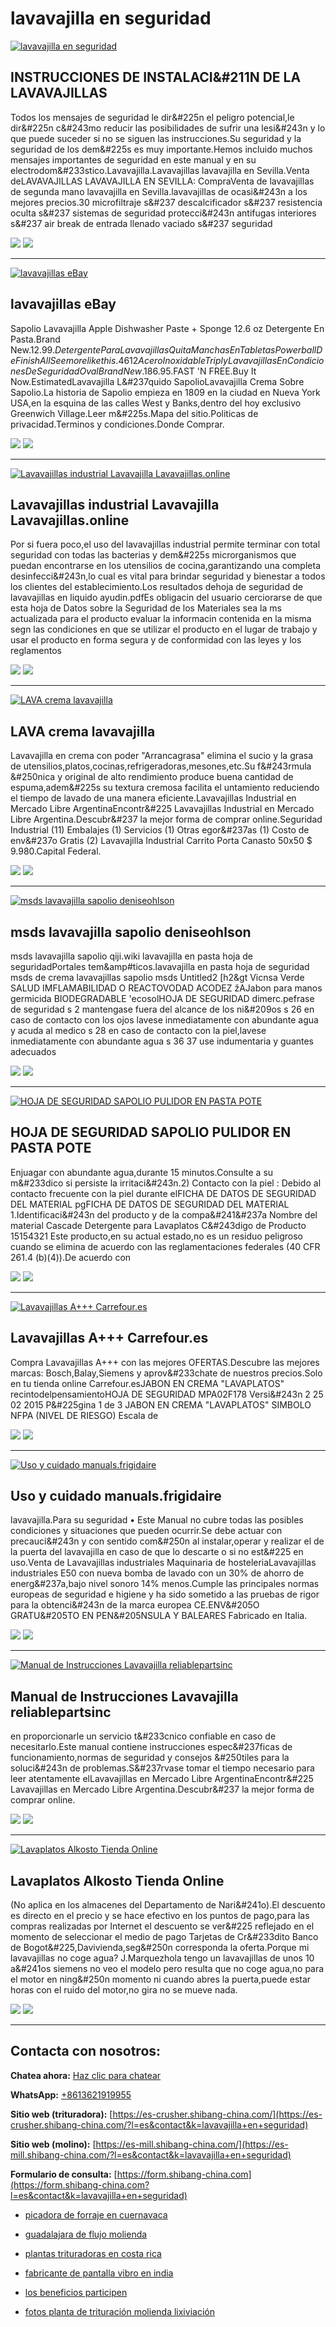 # lavavajilla en seguridad

<a href="https://swt.shibang-china.com/?l=es&img&k=lavavajilla+en+seguridad" target="_blank">![lavavajilla en seguridad](http://static.shibang-china.com/all-800x300/459.jpg)</a>

## INSTRUCCIONES DE INSTALACI&#211N DE LA LAVAVAJILLAS
Todos los mensajes de seguridad le dir&#225n el peligro potencial,le dir&#225n c&#243mo reducir las posibilidades de sufrir una lesi&#243n y lo que puede suceder si no se siguen las instrucciones.Su seguridad y la seguridad de los dem&#225s es muy importante.Hemos incluido muchos mensajes importantes de seguridad en este manual y en su electrodom&#233stico.Lavavajilla.Lavavajillas lavavajilla en Sevilla.Venta deLAVAVAJILLAS LAVAVAJILLA EN SEVILLA: CompraVenta de lavavajillas de segunda mano lavavajilla en Sevilla.lavavajillas de ocasi&#243n a los mejores precios.30 microfiltraje s&#237 descalcificador s&#237 resistencia oculta s&#237 sistemas de seguridad protecci&#243n antifugas interiores s&#237 air break de entrada llenado vaciado s&#237 seguridad


<a href="https://whatsapp.shibangsoft.com/WhatsApp.php" target="_blank" title="WhatsApp">![](http://static.shibang-china.com/icon/whatsapp.png)</a> <a href="https://swt.shibang-china.com/?l=es&icon&k=lavavajilla+en+seguridad" target="_blank">![](http://static.shibang-china.com/icon/chat-es.png)</a>

---

<a href="https://swt.shibang-china.com/?l=es&img&k=lavavajilla+en+seguridad" target="_blank">![lavavajillas eBay](http://static.shibang-china.com/all-800x300/722.jpg)</a>

## lavavajillas eBay
Sapolio Lavavajilla Apple Dishwasher Paste + Sponge 12.6 oz Detergente En Pasta.Brand New.$12.99.Detergente Para Lavavajillas Quita Manchas En Tabletas Powerball De FinishAll See more like this.4612 Acero Inoxidable Triply Lavavajillas En Condiciones De Seguridad Oval Brand New.$186.95.FAST 'N FREE.Buy It Now.EstimatedLavavajilla L&#237quido SapolioLavavajilla Crema Sobre Sapolio.La historia de Sapolio empieza en 1809 en la ciudad en Nueva York USA,en la esquina de las calles West y Banks,dentro del hoy exclusivo Greenwich Village.Leer m&#225s.Mapa del sitio.Politicas de privacidad.Terminos y condiciones.Donde Comprar.


<a href="https://whatsapp.shibangsoft.com/WhatsApp.php" target="_blank" title="WhatsApp">![](http://static.shibang-china.com/icon/whatsapp.png)</a> <a href="https://swt.shibang-china.com/?l=es&icon&k=lavavajilla+en+seguridad" target="_blank">![](http://static.shibang-china.com/icon/chat-es.png)</a>

---

<a href="https://swt.shibang-china.com/?l=es&img&k=lavavajilla+en+seguridad" target="_blank">![Lavavajillas industrial Lavavajilla Lavavajillas.online](http://static.shibang-china.com/all-800x300/171.jpg)</a>

## Lavavajillas industrial Lavavajilla Lavavajillas.online
Por si fuera poco,el uso del lavavajillas industrial permite terminar con total seguridad con todas las bacterias y dem&#225s microrganismos que puedan encontrarse en los utensilios de cocina,garantizando una completa desinfecci&#243n,lo cual es vital para brindar seguridad y bienestar a todos los clientes del establecimiento.Los resultados dehoja de seguridad de lavavajillas en liquido ayudin.pdfEs obligacin del usuario cerciorarse de que esta hoja de Datos sobre la Seguridad de los Materiales sea la ms actualizada para el producto evaluar la informacin contenida en la misma segn las condiciones en que se utilizar el producto en el lugar de trabajo y usar el producto en forma segura y de conformidad con las leyes y los reglamentos


<a href="https://whatsapp.shibangsoft.com/WhatsApp.php" target="_blank" title="WhatsApp">![](http://static.shibang-china.com/icon/whatsapp.png)</a> <a href="https://swt.shibang-china.com/?l=es&icon&k=lavavajilla+en+seguridad" target="_blank">![](http://static.shibang-china.com/icon/chat-es.png)</a>

---

<a href="https://swt.shibang-china.com/?l=es&img&k=lavavajilla+en+seguridad" target="_blank">![LAVA crema lavavajilla](http://static.shibang-china.com/all-800x300/730.jpg)</a>

## LAVA crema lavavajilla
Lavavajilla en crema con poder "Arrancagrasa" elimina el sucio y la grasa de utensilios,platos,cocinas,refrigeradoras,mesones,etc.Su f&#243rmula &#250nica y original de alto rendimiento produce buena cantidad de espuma,adem&#225s su textura cremosa facilita el untamiento reduciendo el tiempo de lavado de una manera eficiente.Lavavajillas Industrial en Mercado Libre ArgentinaEncontr&#225 Lavavajillas Industrial en Mercado Libre Argentina.Descubr&#237 la mejor forma de comprar online.Seguridad Industrial (11) Embalajes (1) Servicios (1) Otras egor&#237as (1) Costo de env&#237o Gratis (2) Lavavajilla Industrial Carrito Porta Canasto 50x50 $ 9.980.Capital Federal.


<a href="https://whatsapp.shibangsoft.com/WhatsApp.php" target="_blank" title="WhatsApp">![](http://static.shibang-china.com/icon/whatsapp.png)</a> <a href="https://swt.shibang-china.com/?l=es&icon&k=lavavajilla+en+seguridad" target="_blank">![](http://static.shibang-china.com/icon/chat-es.png)</a>

---

<a href="https://swt.shibang-china.com/?l=es&img&k=lavavajilla+en+seguridad" target="_blank">![msds lavavajilla sapolio deniseohlson](http://static.shibang-china.com/all-800x300/1045.jpg)</a>

## msds lavavajilla sapolio deniseohlson
msds lavavajilla sapolio qiji.wiki lavavajilla en pasta hoja de seguridadPortales tem&amp#ticos.lavavajilla en pasta hoja de seguridad msds de crema lavavajillas sapolio msds Untitled2 [h2&gt Vicnsa Verde SALUD IMFLAMABILIDAD O REACTOVODAD ACODEZ žAJabon para manos germicida BIODEGRADABLE 'ecosolHOJA DE SEGURIDAD dimerc.pefrase de seguridad s 2 mantengase fuera del alcance de los ni&#209os s 26 en caso de contacto con los ojos lavese inmediatamente con abundante agua y acuda al medico s 28 en caso de contacto con la piel,lavese inmediatamente con abundante agua s 36 37 use indumentaria y guantes adecuados


<a href="https://whatsapp.shibangsoft.com/WhatsApp.php" target="_blank" title="WhatsApp">![](http://static.shibang-china.com/icon/whatsapp.png)</a> <a href="https://swt.shibang-china.com/?l=es&icon&k=lavavajilla+en+seguridad" target="_blank">![](http://static.shibang-china.com/icon/chat-es.png)</a>

---

<a href="https://swt.shibang-china.com/?l=es&img&k=lavavajilla+en+seguridad" target="_blank">![HOJA DE SEGURIDAD SAPOLIO PULIDOR EN PASTA POTE](http://static.shibang-china.com/all-800x300/1318.jpg)</a>

## HOJA DE SEGURIDAD SAPOLIO PULIDOR EN PASTA POTE
Enjuagar con abundante agua,durante 15 minutos.Consulte a su m&#233dico si persiste la irritaci&#243n.2) Contacto con la piel : Debido al contacto frecuente con la piel durante elFICHA DE DATOS DE SEGURIDAD DEL MATERIAL pgFICHA DE DATOS DE SEGURIDAD DEL MATERIAL 1.Identificaci&#243n del producto y de la compa&#241&#237a Nombre del material Cascade Detergente para Lavaplatos C&#243digo de Producto 15154321 Este producto,en su actual estado,no es un residuo peligroso cuando se elimina de acuerdo con las reglamentaciones federales (40 CFR 261.4 (b)(4)).De acuerdo con


<a href="https://whatsapp.shibangsoft.com/WhatsApp.php" target="_blank" title="WhatsApp">![](http://static.shibang-china.com/icon/whatsapp.png)</a> <a href="https://swt.shibang-china.com/?l=es&icon&k=lavavajilla+en+seguridad" target="_blank">![](http://static.shibang-china.com/icon/chat-es.png)</a>

---

<a href="https://swt.shibang-china.com/?l=es&img&k=lavavajilla+en+seguridad" target="_blank">![Lavavajillas A+++ Carrefour.es](http://static.shibang-china.com/all-800x300/126.jpg)</a>

## Lavavajillas A+++ Carrefour.es
Compra Lavavajillas A+++ con las mejores OFERTAS.Descubre las mejores marcas: Bosch,Balay,Siemens y aprov&#233chate de nuestros precios.Solo en tu tienda online Carrefour.esJABON EN CREMA "LAVAPLATOS" recintodelpensamientoHOJA DE SEGURIDAD MPA02F178 Versi&#243n 2 25 02 2015 P&#225gina 1 de 3 JABON EN CREMA "LAVAPLATOS" SIMBOLO NFPA (NIVEL DE RIESGO) Escala de


<a href="https://whatsapp.shibangsoft.com/WhatsApp.php" target="_blank" title="WhatsApp">![](http://static.shibang-china.com/icon/whatsapp.png)</a> <a href="https://swt.shibang-china.com/?l=es&icon&k=lavavajilla+en+seguridad" target="_blank">![](http://static.shibang-china.com/icon/chat-es.png)</a>

---

<a href="https://swt.shibang-china.com/?l=es&img&k=lavavajilla+en+seguridad" target="_blank">![Uso y cuidado manuals.frigidaire](http://static.shibang-china.com/all-800x300/1507.jpg)</a>

## Uso y cuidado manuals.frigidaire
lavavajilla.Para su seguridad • Este Manual no cubre todas las posibles condiciones y situaciones que pueden ocurrir.Se debe actuar con precauci&#243n y con sentido com&#250n al instalar,operar y realizar el de la puerta del lavavajilla en caso de que lo descarte o si no est&#225 en uso.Venta de Lavavajillas industriales Maquinaria de hosteleriaLavavajillas industriales E50 con nueva bomba de lavado con un 30% de ahorro de energ&#237a,bajo nivel sonoro 14% menos.Cumple las principales normas europeas de seguridad e higiene y ha sido sometido a las pruebas de rigor para la obtenci&#243n de la marca europea CE.ENV&#205O GRATU&#205TO EN PEN&#205NSULA Y BALEARES Fabricado en Italia.


<a href="https://whatsapp.shibangsoft.com/WhatsApp.php" target="_blank" title="WhatsApp">![](http://static.shibang-china.com/icon/whatsapp.png)</a> <a href="https://swt.shibang-china.com/?l=es&icon&k=lavavajilla+en+seguridad" target="_blank">![](http://static.shibang-china.com/icon/chat-es.png)</a>

---

<a href="https://swt.shibang-china.com/?l=es&img&k=lavavajilla+en+seguridad" target="_blank">![Manual de Instrucciones Lavavajilla reliablepartsinc](http://static.shibang-china.com/all-800x300/2.jpg)</a>

## Manual de Instrucciones Lavavajilla reliablepartsinc
en proporcionarle un servicio t&#233cnico confiable en caso de necesitarlo.Este manual contiene instrucciones espec&#237ficas de funcionamiento,normas de seguridad y consejos &#250tiles para la soluci&#243n de problemas.S&#237rvase tomar el tiempo necesario para leer atentamente elLavavajillas en Mercado Libre ArgentinaEncontr&#225 Lavavajillas en Mercado Libre Argentina.Descubr&#237 la mejor forma de comprar online.


<a href="https://whatsapp.shibangsoft.com/WhatsApp.php" target="_blank" title="WhatsApp">![](http://static.shibang-china.com/icon/whatsapp.png)</a> <a href="https://swt.shibang-china.com/?l=es&icon&k=lavavajilla+en+seguridad" target="_blank">![](http://static.shibang-china.com/icon/chat-es.png)</a>

---

<a href="https://swt.shibang-china.com/?l=es&img&k=lavavajilla+en+seguridad" target="_blank">![Lavaplatos Alkosto Tienda Online](http://static.shibang-china.com/all-800x300/938.jpg)</a>

## Lavaplatos Alkosto Tienda Online
(No aplica en los almacenes del Departamento de Nari&#241o).El descuento es directo en el precio y se hace efectivo en los puntos de pago,para las compras realizadas por Internet el descuento se ver&#225 reflejado en el momento de seleccionar el medio de pago Tarjetas de Cr&#233dito Banco de Bogot&#225,Davivienda,seg&#250n corresponda la oferta.Porque mi lavavajillas no coge agua? J.Marquezhola tengo un lavavajillas de unos 10 a&#241os siemens no veo el modelo pero resulta que no coge agua,no para el motor en ning&#250n momento ni cuando abres la puerta,puede estar horas con el ruido del motor,no gira no se mueve nada.


<a href="https://whatsapp.shibangsoft.com/WhatsApp.php" target="_blank" title="WhatsApp">![](http://static.shibang-china.com/icon/whatsapp.png)</a> <a href="https://swt.shibang-china.com/?l=es&icon&k=lavavajilla+en+seguridad" target="_blank">![](http://static.shibang-china.com/icon/chat-es.png)</a>

---
## Contacta con nosotros:

**Chatea ahora:** [Haz clic para chatear](https://swt.shibang-china.com?l=es&contact&k=lavavajilla+en+seguridad)

**WhatsApp:**  [+8613621919955](https://whatsapp.shibangsoft.com/WhatsApp.php)

**Sitio web (trituradora):** [https://es-crusher.shibang-china.com/](https://es-crusher.shibang-china.com/?l=es&contact&k=lavavajilla+en+seguridad)

**Sitio web (molino):** [https://es-mill.shibang-china.com/](https://es-mill.shibang-china.com/?l=es&contact&k=lavavajilla+en+seguridad)

**Formulario de consulta:** [https://form.shibang-china.com](https://form.shibang-china.com?l=es&contact&k=lavavajilla+en+seguridad)

* [picadora de forraje en cuernavaca](../51/picadora%20de%20forraje%20en%20cuernavaca.md)

* [guadalajara de flujo molienda](../64/guadalajara%20de%20flujo%20molienda.md)

* [plantas trituradoras en costa rica](../61/plantas%20trituradoras%20en%20costa%20rica.md)

* [fabricante de pantalla vibro en india](../64/fabricante%20de%20pantalla%20vibro%20en%20india.md)

* [los beneficios participen](../62/los%20beneficios%20participen.md)

* [fotos planta de trituración molienda lixiviación](../62/fotos%20planta%20de%20trituraci%C3%B3n%20molienda%20lixiviaci%C3%B3n.md)